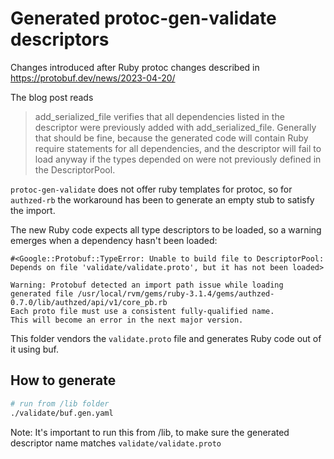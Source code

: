 # Generated protoc-gen-validate descriptors

Changes introduced after Ruby protoc changes described in https://protobuf.dev/news/2023-04-20/

The blog post reads

> add_serialized_file verifies that all dependencies listed in the descriptor were previously added with add_serialized_file. Generally that should be fine, because the generated code will contain Ruby require statements for all dependencies, and the descriptor will fail to load anyway if the types depended on were not previously defined in the DescriptorPool.

`protoc-gen-validate` does not offer ruby templates for protoc, so for `authzed-rb` the workaround has been to
generate an empty stub to satisfy the import.

The new Ruby code expects all type descriptors to be loaded, so a warning emerges when a dependency hasn't been loaded:

```
#<Google::Protobuf::TypeError: Unable to build file to DescriptorPool: Depends on file 'validate/validate.proto', but it has not been loaded>

Warning: Protobuf detected an import path issue while loading generated file /usr/local/rvm/gems/ruby-3.1.4/gems/authzed-0.7.0/lib/authzed/api/v1/core_pb.rb
Each proto file must use a consistent fully-qualified name.
This will become an error in the next major version.
```

This folder vendors the `validate.proto` file and generates Ruby code out of it using buf.

## How to generate

```bash
# run from /lib folder
./validate/buf.gen.yaml 
```

Note: It's important to run this from /lib, to make sure the generated descriptor name matches `validate/validate.proto`